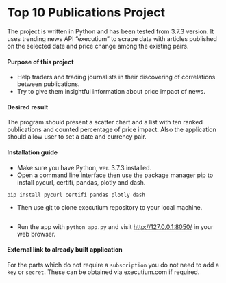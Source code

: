 # Top 10 Publications Project
The project is written in Python and has been tested from 3.7.3 version. It uses trending news API “executium” to scrape data with articles published on the selected date and price change among the existing pairs.

#### Purpose of this project
* Help traders and trading journalists in their discovering of correlations between publications.
* Try to give them insightful information about price impact of news.

#### Desired result
The program should present a scatter chart and a list with ten ranked publications and counted percentage of price impact. Also the application should allow user to set a date and currency pair. 

#### Installation guide
* Make sure you have Python, ver. 3.7.3 installed.
* Open a command line interface then use the package manager pip to install pycurl, certifi, pandas, plotly and dash.
```
pip install pycurl certifi pandas plotly dash
```
* Then use git to clone executium repository to your local machine.
```
```
* Run the app with `python app.py` and visit http://127.0.0.1:8050/ in your web browser.

#### External link to already built application
For the parts which do not require a `subscription` you do not need to add a `key` or `secret`. These can be obtained via executium.com if required.
